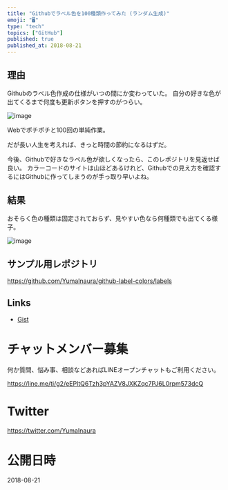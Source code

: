 ```yaml
---
title: "Githubでラベル色を100種類作ってみた (ランダム生成)"
emoji: "🖥"
type: "tech"
topics: ["GitHub"]
published: true
published_at: 2018-08-21
---
```



## 理由

Githubのラベル色作成の仕様がいつの間にか変わっていた。
自分の好きな色が出てくるまで何度も更新ボタンを押すのがつらい。

![image](https://user-images.githubusercontent.com/13635059/44372250-ff42c280-a51d-11e8-814b-d06d4f52b819.png)

Webでポチポチと100回の単純作業。

だが長い人生を考えれば、きっと時間の節約になるはずだ。

今後、Githubで好きなラベル色が欲しくなったら、このレポジトリを見返せば良い。
カラーコードのサイトは山ほどあるけれど、Githubでの見え方を確認するにはGithubに作ってしまうのが手っ取り早いよね。


## 結果

おそらく色の種類は固定されておらず、見やすい色なら何種類でも出てくる様子。

![image](https://user-images.githubusercontent.com/13635059/44372210-d6223200-a51d-11e8-83a0-c8dc201b0439.png)

## サンプル用レポジトリ

https://github.com/YumaInaura/github-label-colors/labels

## Links

- [Gist](https://gist.github.com/YumaInaura/dc637cc22b0c5e400a9fe0b3e5bbcbee)








<!-- Update From Qiita API -->

# チャットメンバー募集


何か質問、悩み事、相談などあればLINEオープンチャットもご利用ください。

https://line.me/ti/g2/eEPltQ6Tzh3pYAZV8JXKZqc7PJ6L0rpm573dcQ





# Twitter


https://twitter.com/YumaInaura


<!-- Update From Qiita API -->



# 公開日時

2018-08-21
